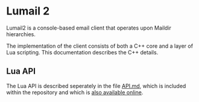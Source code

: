 # Lumail 2

Lumail2 is a console-based email client that operates upon Maildir
hierarchies.

The implementation of the client consists of both a C++ core and a
layer of Lua scripting. This documentation describes the C++ details.

## Lua API

The Lua API is described seperately in the file [API.md](API.md), which is
included within the repository and which is
[also available online](https://lumail.org/api/).
